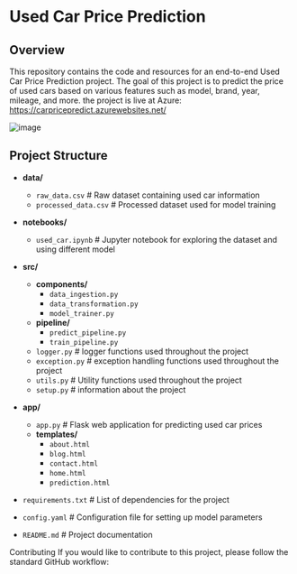 # Used Car Price Prediction

## Overview

This repository contains the code and resources for an end-to-end Used Car Price Prediction project. The goal of this project is to predict the price of used cars based on various features such as model, brand, year, mileage, and more.
the project is live at Azure: https://carpricepredict.azurewebsites.net/

![image](https://github.com/user-attachments/assets/30f6a3b7-0a17-4f3c-a73c-1796095113c2)


## Project Structure

- **data/**
  - `raw_data.csv`          # Raw dataset containing used car information
  - `processed_data.csv`    # Processed dataset used for model training

- **notebooks/**
  - `used_car.ipynb`  # Jupyter notebook for exploring the dataset and using different model

- **src/**
  - **components/**
     - `data_ingestion.py`
     - `data_transformation.py`
     - `model_trainer.py`
   - **pipeline/**
     - `predict_pipeline.py`
     - `train_pipeline.py`
  - `logger.py`  # logger functions used throughout the project
  - `exception.py`  # exception handling functions used throughout the project
  - `utils.py`  # Utility functions used throughout the project
  - `setup.py`  # information about the project

- **app/**
  - `app.py`  # Flask web application for predicting used car prices
  - **templates/**
    - `about.html`
    - `blog.html`
    - `contact.html`
    - `home.html`
    - `prediction.html`


- `requirements.txt`  # List of dependencies for the project
- `config.yaml`  # Configuration file for setting up model parameters
- `README.md`  # Project documentation

Contributing
If you would like to contribute to this project, please follow the standard GitHub workflow:
